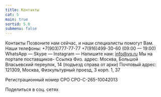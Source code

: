 ```yaml
---
title: Контакты
cat: 5
main: true
sortid: 5.0
submenu: false
---
```


Контакты
Позвоните нам сейчас, и наши специалисты помогут Вам.
Наши телефоны:
+7(903)777-77-77 
+7(916)499-30-60
(09:00 — 19:00)
WhatsApp — 
Skype —
Instagram — 
Напишите нам: info@vo.ru
Мы на портале поставщиков- Ссылка
Физ. адрес: Москва, Большой Власьевский переулок, 14 (подъезд справа от арки)
Почтовый адрес:
121309, Москва, Физкультурный проезд, 3 корп. 1, 37

Регистрационный номер СРО
СРО-С-265-10042013

Поделиться в соц. сетях
